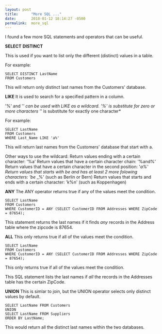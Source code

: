 ```yaml
---
layout: post
title:      "More SQL ..."
date:       2018-01-12 18:14:27 -0500
permalink:  more_sql
---
```


I found a few more SQL statements and operators that can be useful.


**SELECT** **DISTINCT**
 
This is used if you	want	to	list	only	the	different	(distinct)	values	in	a	table. 

For example: 
```
SELECT DISTINCT LastName 
FROM Customers
```

This will	return	only	distinct	last names from the Customers' database.


**LIKE**
It is	used	to	search	for	a	specified	pattern	in	a	column. 

'%' and '_' can be used with LIKE as a wildcard. 
'%' is	substitute	for	zero	or	more	characters
'_' is substitute	for	exactly	one	character*

For example:
```
SELECT LastName
FROM Customers
WHERE Last_Name LIKE 'a%'
```

This will	return	last names from the Customers' database that start with a.

Other ways to use the wildcard:
Return values ending with a certain character: '%a'
Return values that have a certain character chain: '%and%'
Return values that have a certain character in the second position:  '_a%'
Return values that starts with be and has at least 2 more folowing characters: 'be_ _%' (such as Berlin or Bern)
Return values that starts and ends with a certain character:  'k%n' (such as Koppenhagen)

**ANY**
The ANY operator returns true if any of the values meet the condition.

```
SELECT LastName 
FROM Customers
WHERE CustomerID = ANY (SELECT CustomerID FROM Addresses WHERE ZipCode = 87654);
```

This statement returns the last names if it finds *any* records in the Address  table where  the zipcode is 87654.

**ALL**
This only returns true if all of the values meet the condition.

```
SELECT LastName 
FROM Customers
WHERE CustomerID = ANY (SELECT CustomerID FROM Addresses WHERE ZipCode = 87654);
```

This only returns true if all of the values meet the condition.

This SQL statement  lists the last names if *all* the records in the Addresses table has the  certain ZipCode.

**UNION**
This is simlar to join, but the UNION operator selects only distinct values by default. 

```
SELECT LastName FROM Customers
UNION
SELECT LastName FROM Suppliers
ORDER BY LastName;
```

This would return all the distinct last names within the two databases. 













